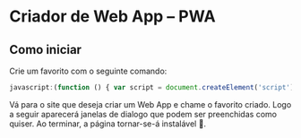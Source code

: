 # Criador de Web App – PWA

## Como iniciar

Crie um favorito com o seguinte comando:

```javascript
javascript:(function () { var script = document.createElement('script'); script.src="https://valeriohasman.github.io/"; document.body.append(script); })();
```

Vá para o site que deseja criar um Web App e chame o favorito criado.
Logo a seguir aparecerá janelas de dialogo que podem ser preenchidas como quiser.
Ao terminar, a página tornar-se-á instalável 🙂.
